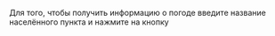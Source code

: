 Для того, чтобы получить информацию о погоде введите название населённого пункта и нажмите на кнопку